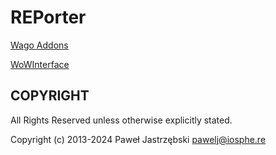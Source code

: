 ﻿# REPorter

[Wago Addons](https://addons.wago.io/addons/reflex-arenabattleground-historian)

[WoWInterface](http://www.wowinterface.com/downloads/info21089-REPorter-BattlegroundMap.html)

## COPYRIGHT

All Rights Reserved unless otherwise explicitly stated.

Copyright (c) 2013-2024 Paweł Jastrzębski <pawelj@iosphe.re>
